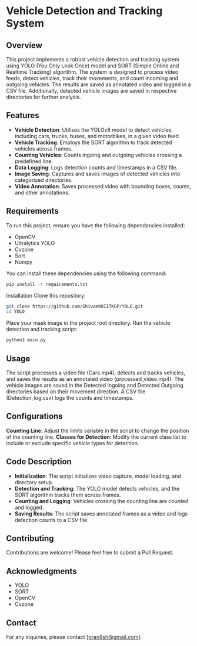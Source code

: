 # Vehicle Detection and Tracking System

## Overview

This project implements a robust vehicle detection and tracking system using YOLO (You Only Look Once) model and SORT (Simple Online and Realtime Tracking) algorithm. The system is designed to process video feeds, detect vehicles, track their movements, and count incoming and outgoing vehicles. The results are saved as annotated video and logged in a CSV file. Additionally, detected vehicle images are saved in respective directories for further analysis.

## Features

- **Vehicle Detection**: Utilizes the YOLOv8 model to detect vehicles, including cars, trucks, buses, and motorbikes, in a given video feed.
- **Vehicle Tracking**: Employs the SORT algorithm to track detected vehicles across frames.
- **Counting Vehicles**: Counts ingoing and outgoing vehicles crossing a predefined line.
- **Data Logging**: Logs detection counts and timestamps in a CSV file.
- **Image Saving**: Captures and saves images of detected vehicles into categorized directories.
- **Video Annotation**: Saves processed video with bounding boxes, counts, and other annotations.

## Requirements

To run this project, ensure you have the following dependencies installed:

- OpenCV
- Ultralytics YOLO
- Cvzone
- Sort
- Numpy

You can install these dependencies using the following command:
```sh
pip install -r requirements.txt
```

Installation
Clone this repository:
```sh
git clone https://github.com/Shivam08IITKGP/YOLO.git
cd YOLO
```

Place your mask image in the project root directory.
Run the vehicle detection and tracking script:

```sh
python3 main.py
```
## Usage
The script processes a video file (Cars.mp4), detects and tracks vehicles, and saves the results as an annotated video (processed_video.mp4). The vehicle images are saved in the Detected Ingoing and Detected Outgoing directories based on their movement direction. A CSV file (Detection_log.csv) logs the counts and timestamps.

## Configurations
**Counting Line**: Adjust the limits variable in the script to change the position of the counting line.
**Classes for Detection**: Modify the current class list to include or exclude specific vehicle types for detection.

## Code Description
- **Initialization**: The script initializes video capture, model loading, and directory setup.
- **Detection and Tracking**: The YOLO model detects vehicles, and the SORT algorithm tracks them across frames.
- **Counting and Logging**: Vehicles crossing the counting line are counted and logged.
- **Saving Results**: The script saves annotated frames as a video and logs detection counts to a CSV file.

## Contributing
Contributions are welcome! Please feel free to submit a Pull Request.

## Acknowledgments
- YOLO
- SORT
- OpenCV
- Cvzone

## Contact
For any inquiries, please contact [pran8sh@gmail.com].
